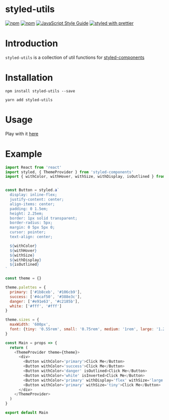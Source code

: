 # styled-utils

[![npm](https://img.shields.io/npm/dm/styled-utils.svg)](https://www.npmjs.com/package/styled-utils)
[![npm](https://img.shields.io/npm/v/styled-utils.svg)](https://www.npmjs.com/package/styled-utils)
[![JavaScript Style Guide](https://img.shields.io/badge/code_style-standard-brightgreen.svg)](https://standardjs.com)
[![styled with prettier](https://img.shields.io/badge/styled_with-prettier-ff69b4.svg)](https://github.com/prettier/prettier)

# Introduction
`styled-utils` is a collection of util functions for [styled-components](https://github.com/styled-components/styled-components)

# Installation

```
npm install styled-utils --save
```
```
yarn add styled-utils
```

# Usage

Play with it [here](https://www.webpackbin.com/bins/-KocYWcF9u3vyfYcKUcr)

# Example

```javascript
import React from 'react'
import styled, { ThemeProvider } from 'styled-components'
import { withColor, withHover, withSize, withDisplay, isOutlined } from 'styled-utils'


const Button = styled.a`
  display: inline-flex;
  justify-content: center;
  align-items: center;
  padding: 0 1.5em;
  height: 2.25em;
  border: 1px solid transparent;
  border-radius: 5px;
  margin: 0 5px 5px 0;
  cursor: pointer;
  text-align: center;

  ${withColor}
  ${withHover}
  ${withSize}
  ${withDisplay}
  ${isOutlined}
`

const theme = {}

theme.palettes = {
  primary: ['#1b8ceb', '#106cb9'],
  success: ['#4caf50', '#388e3c'],
  danger: ['#e91e63', '#c2185b'],
  white: ['#fff', '#fff']
}

theme.sizes = {
  maxWidth: '600px',
  font: {tiny: '0.55rem', small: '0.75rem', medium: '1rem', large: '1.25rem', big: '1.5rem', huge: '2rem'}
}

const Main = props => {
  return (
    <ThemeProvider theme={theme}>
      <div>
        <Button withColor='primary'>Click Me</Button>
        <Button withColor='success'>Click Me</Button>
        <Button withColor='danger' isOutlined>Click Me</Button>
        <Button withColor='white' isInverted>Click Me</Button>
        <Button withColor='primary' withDisplay='flex' withSize='large'>Click Me</Button>
        <Button withColor='primary' withSize='tiny'>Click Me</Button>
      </div>
    </ThemeProvider>
  )
}

export default Main
```